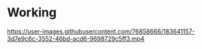 # Working 



https://user-images.githubusercontent.com/76858666/183641157-3d7e9c6c-3552-46bd-acd6-9698729c5ff3.mp4


